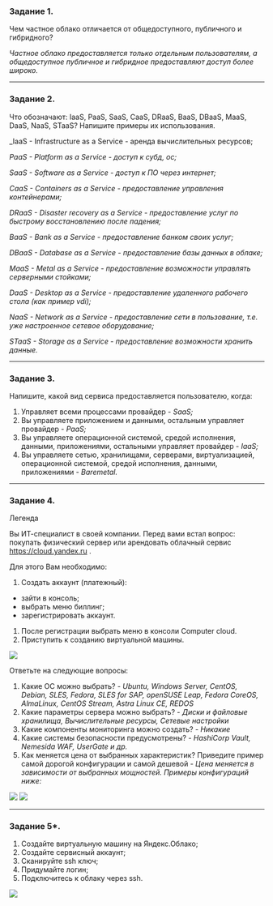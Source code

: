 ### Задание 1.
 
Чем частное облако отличается от общедоступного, публичного и гибридного?

_Частное облако предоставляется только отдельным пользователям, а общедоступное публичное и гибридное предоставляют доступ более широко._
 
---

### Задание 2.
 
Что обозначают: IaaS, PaaS, SaaS, CaaS, DRaaS, BaaS, DBaaS, MaaS, DaaS, NaaS, STaaS? 
Напишите примеры их использования.

_IaaS  - Infrastructure as a Service    - аренда вычислительных ресурсов;

_PaaS  - Platform as a Service          - доступ к субд, ос;_

_SaaS  - Software as a Service          - доступ к ПО через интернет;_

_CaaS  - Containers as a Service        - предоставление управления контейнерами;_

_DRaaS - Disaster recovery as a Service - предоставление услуг по быстрому восстановлению после падения;_

_BaaS  - Bank as a Service              - предоставление банком своих услуг;_

_DBaaS - Database as a Service          - предоставление базы данных в облаке;_

_MaaS  - Metal as a Service             - предоставление возможности управлять серверными стойками;_

_DaaS  - Desktop as a Service           - предоставление удаленного рабочего стола (как пример vdi);_

_NaaS  - Network as a Service           - предоставление сети в пользование, т.е. уже настроенное сетевое оборудование;_

_STaaS - Storage as a Service           - предоставление возможности хранить данные._

---

### Задание 3.
 
Напишите, какой вид сервиса предоставляется пользователю, когда:
 
1. Управляет всеми процессами провайдер - _SaaS;_
1. Вы управляете приложением и данными, остальным управляет провайдер - _PaaS;_
1. Вы управляете операционной системой, средой исполнения, данными, приложениями, остальными управляет провайдер - _IaaS;_
1. Вы управляете сетью, хранилищами, серверами, виртуализацией, операционной системой, средой исполнения, данными, приложениями - _Baremetal._
 
---
 
### Задание 4.
 
Легенда
 
Вы ИТ-специалист в своей компании. Перед вами встал вопрос: покупать физический сервер или арендовать облачный сервис https://cloud.yandex.ru .
 
Для этого Вам необходимо:
1. Создать аккаунт (платежный):
  - зайти в консоль;
  - выбрать меню биллинг; 
  - зарегистрировать аккаунт.
1. После регистрации выбрать меню в консоли Computer cloud. 
1. Приступить к созданию виртуальной машины. 

![](https://github.com/guillotine666/nah/blob/master/virtualization/homeworks/tmp/6-1/compute_cloud.PNG)
 
Ответьте на следующие вопросы:

1. Какие ОС можно выбрать? - _Ubuntu, Windows Server, CentOS, Debian, SLES, Fedora, SLES for SAP, openSUSE Leap, Fedora CoreOS, AlmaLinux, CentOS Stream, Astra Linux CE, REDOS_
1. Какие параметры сервера можно выбрать? - _Диски и файловые хранилища, Вычислительные ресурсы, Сетевые настройки_
1. Какие компоненты мониторинга можно создать? - _Никакие_
1. Какие системы безопасности предусмотрены? - _HashiCorp Vault, Nemesida WAF, UserGate и др._
1. Как меняется цена от выбранных характеристик? Приведите пример самой дорогой конфигурации и самой дешевой - _Цена меняется в зависимости от выбранных мощностей. Примеры конфигураций ниже:_

![](https://github.com/guillotine666/nah/blob/master/virtualization/homeworks/tmp/6-1/cheep.PNG) ![](https://github.com/guillotine666/nah/blob/master/virtualization/homeworks/tmp/6-1/expensive.PNG)

---

### Задание 5*.
 
1. Создайте виртуальную машину на Яндекс.Облако;
1. Создайте сервисный аккаунт;
1. Сканируйте ssh ключ;
1. Придумайте логин;
1. Подключитесь к облаку через ssh. 

![](https://github.com/guillotine666/nah/blob/master/virtualization/homeworks/tmp/6-1/ssh_vm.png)

 
